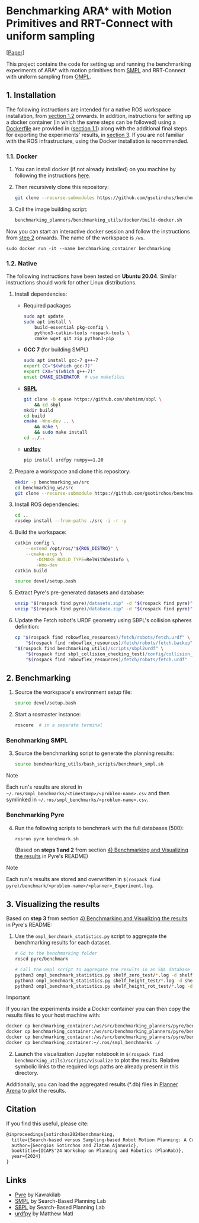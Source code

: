 # Benchmarking ARA* with Motion Primitives and RRT-Connect with uniform sampling

[[Paper](https://arxiv.org/abs/2406.09623)]

This project contains the code for setting up and running the benchmarking experiments of ARA* with motion primitives from [SMPL](https://github.com/aurone/smpl) and RRT-Connect with uniform sampling from [OMPL](https://github.com/ompl/ompl).


## 1. Installation

The following instructions are intended for a native ROS workspace installation, from [section 1.2](#12-native) onwards. In addition, instructions for setting up a docker container (in which the same steps can be followed) using a [Dockerfile](benchmarking_utils/docker/Dockerfile) are provided in ([section 1.1](#11-docker)) along with the additional final steps for exporting the experiments' results, in [section 3](#3-visualizing-the-results). If you are not familiar with the ROS infrastructure, using the Docker installation is recommended.


### 1.1. Docker

 1. You can install docker (if not already installed) on you machine by following the instructions [here](https://docs.docker.com/get-docker/).

 2. Then recursively clone this repository:

    ``` bash
    git clone --recurse-submodules https://github.com/gsotirchos/benchmarking_planners
    ```

 3. Call the image building script:

    ``` bash
    benchmarking_planners/benchmarking_utils/docker/build-docker.sh
    ```


Now you can start an interactive docker session and follow the instructions from [step 2](#2-benchmarking) onwards. The name of the workspace is `/ws`.

```
sudo docker run -it --name benchmarking_container benchmarking
```

### 1.2. Native

The following instructions have been tested on **Ubuntu 20.04**. Similar instructions should work for other Linux distributions.

 1. Install dependencies:

    - Required packages

      ``` bash
      sudo apt update
      sudo apt install \
          build-essential pkg-config \
          python3-catkin-tools rospack-tools \
          cmake wget git zip python3-pip
      ```

    - **GCC 7** (for building SMPL)

      ``` bash
      sudo apt install gcc-7 g++-7
      export CC="$(which gcc-7)"
      export CXX="$(which g++-7)"
      unset CMAKE_GENERATOR  # use makefiles
      ```

    - **[SBPL](https://github.com/shohinm/sbpl/tree/epase)**

      ``` bash
      git clone -b epase https://github.com/shohinm/sbpl \
          && cd sbpl
      mkdir build
      cd build
      cmake -Wno-dev .. \
          && make \
          && sudo make install
      cd ../..
      ```

    - **[urdfpy](https://github.com/mmatl/urdfpy)**

      ``` bash
      pip install urdfpy numpy==1.20
      ```


 2. Prepare a workspace and clone this repository:
    ``` bash
    mkdir -p benchmarking_ws/src
    cd benchmarking_ws/src
    git clone --recurse-submodule https://github.com/gsotirchos/benchmarking_planners
    ```
 3. Install ROS dependencies:
    ``` bash
    cd ..
    rosdep install --from-paths ./src -i -r -y
    ```

 4. Build the workspace:
    ``` bash
    catkin config \
        --extend /opt/ros/"${ROS_DISTRO}" \
        --cmake-args \
            -DCMAKE_BUILD_TYPE=RelWithDebInfo \
            -Wno-dev
    catkin build

    source devel/setup.bash
    ```

 5. Extract Pyre's pre-generated datasets and database:
    ``` bash
    unzip "$(rospack find pyre)/datasets.zip" -d "$(rospack find pyre)"
    unzip "$(rospack find pyre)/database.zip" -d "$(rospack find pyre)"
    ```

 6. Update the Fetch robot's URDF geometry using SBPL's collision 
    spheres definition:
    ``` bash
    cp "$(rospack find robowflex_resources)/fetch/robots/fetch.urdf" \
        "$(rospack find robowflex_resources)/fetch/robots/fetch.backup"
    "$(rospack find benchmarking_utils)/scripts/sbpl2urdf" \
        "$(rospack find sbpl_collision_checking_test)/config/collision_model_fetch.yaml" \
        "$(rospack find robowflex_resources)/fetch/robots/fetch.urdf"
    ```


## 2. Benchmarking

 1. Source the workspace's environment setup file:

    ``` bash
    source devel/setup.bash
    ```

 2. Start a rosmaster instance:

    ``` bash
    roscore  # in a separate terminal
    ```


### Benchmarking SMPL

 3. Source the benchmarking script to generate the planning results:
    <!--
    > [!WARNING]
    > This will overwrite the folder's contents.
    -->
    
    ``` bash
    source benchmarking_utils/bash_scripts/benchmark_smpl.sh
    ```

> [!NOTE]
> Each run's results are stored in `~/.ros/smpl_benchmarks/<timestamp>/<problem-name>.csv` and then symlinked in `~/.ros/smpl_benchmarks/<problem-name>.csv`.


### Benchmarking Pyre

 4. Run the following scripts to benchmark with the full databases (500):

    ``` bash
    rosrun pyre benchmark.sh
    ```
    
    (Based on **steps 1 and 2** from section [4) Benchmarking and Visualizing the results](https://github.com/KavrakiLab/pyre/tree/master#4-benchmarking-and-visualizing-the-results) in Pyre's README)

> [!NOTE]
> Each run's results are stored and overwritten in `$(rospack find pyre)/benchmark/<problem-name>/<planner>_Experiment.log`.


## 3. Visualizing the results

Based on **step 3** from section [4) Benchmarking and Visualizing the results](https://github.com/KavrakiLab/pyre/tree/master#4-benchmarking-and-visualizing-the-results) in Pyre's README:

 1. Use the `ompl_benchmark_statistics.py` script to aggregate the benchmarking results for each dataset.

    ``` bash
    # Go to the benchmarking folder
    roscd pyre/benchmark

    # Call the ompl script to aggregate the results in an SQL database
    python3 ompl_benchmark_statistics.py shelf_zero_test/*.log -d shelf_zero_test_results.db
    python3 ompl_benchmark_statistics.py shelf_height_test/*.log -d shelf_height_test_results.db
    python3 ompl_benchmark_statistics.py shelf_height_rot_test/*.log -d shelf_height_rot_test_results.db
    ```

> [!IMPORTANT]
> If you ran the experiments inside a Docker container you can then copy the results files to your host machine with:
> ``` bash
> docker cp benchmarking_container:/ws/src/benchmarking_planners/pyre/benchmark/shelf_zero_test_results.db ./
> docker cp benchmarking_container:/ws/src/benchmarking_planners/pyre/benchmark/shelf_height_test_results.db ./
> docker cp benchmarking_container:/ws/src/benchmarking_planners/pyre/benchmark/shelf_height_rot_test_results.db ./
> docker cp benchmarking_container:~/.ros/smpl_benchmarks ./
> ```

 2. Launch the visualization Jupyter notebook in `$(rospack find  benchmarking_utils)/scripts/visualize` to plot the results. Relative symbolic links to the required logs paths are already present in this directory.


Additionally, you can load the aggregated results (*.db) files in [Planner Arena](http://plannerarena.org/) to plot the results.


## Citation

If you find this useful, please cite:
``` latex
@inproceedings{sotirchos2024benchmarking,
  title={Search-based versus Sampling-based Robot Motion Planning: A Comparative Study}, 
  author={Georgios Sotirchos and Zlatan Ajanovic},
  booktitle={ICAPS'24 Workshop on Planning and Robotics (PlanRob)},
  year={2024}
}
```


## Links

 - [Pyre](https://github.com/KavrakiLab/pyre) by Kavrakilab
 - [SMPL](https://github.com/aurone/smpl) by Search-Based Planning Lab
 - [SBPL](https://github.com/sbpl/sbpl) by Search-Based Planning Lab
 - [urdfpy](https://github.com/mmatl/urdfpy) by Matthew Matl
